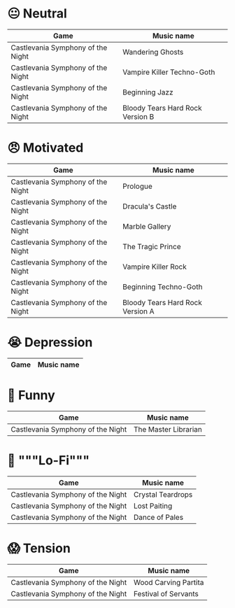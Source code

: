 # 😐 Neutral

Game                              | Music name
---                               | ---
Castlevania Symphony of the Night | Wandering Ghosts
Castlevania Symphony of the Night | Vampire Killer Techno-Goth
Castlevania Symphony of the Night | Beginning Jazz
Castlevania Symphony of the Night | Bloody Tears Hard Rock Version B


# 😠 Motivated

Game                              | Music name
---                               | ---
Castlevania Symphony of the Night | Prologue
Castlevania Symphony of the Night | Dracula's Castle
Castlevania Symphony of the Night | Marble Gallery
Castlevania Symphony of the Night | The Tragic Prince
Castlevania Symphony of the Night | Vampire Killer Rock
Castlevania Symphony of the Night | Beginning Techno-Goth
Castlevania Symphony of the Night | Bloody Tears Hard Rock Version A

# 😭 Depression

Game  | Music name
---   | ---

# 🤣 Funny

Game                              | Music name
---                               | ---
Castlevania Symphony of the Night | The Master Librarian

# 📼 """Lo-Fi"""

Game                              | Music name
---                               | ---
Castlevania Symphony of the Night | Crystal Teardrops
Castlevania Symphony of the Night | Lost Paiting
Castlevania Symphony of the Night | Dance of Pales

# 😱 Tension

Game                              | Music name
---                               | ---
Castlevania Symphony of the Night | Wood Carving Partita
Castlevania Symphony of the Night | Festival of Servants
